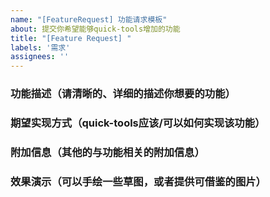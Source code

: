 ```yaml
---
name: "[FeatureRequest] 功能请求模板"
about: 提交你希望能够quick-tools增加的功能
title: "[Feature Request] "
labels: '需求'
assignees: ''
---
```


### 功能描述（请清晰的、详细的描述你想要的功能）
>

### 期望实现方式（quick-tools应该/可以如何实现该功能）
>

### 附加信息（其他的与功能相关的附加信息）
>

### 效果演示（可以手绘一些草图，或者提供可借鉴的图片）
>
